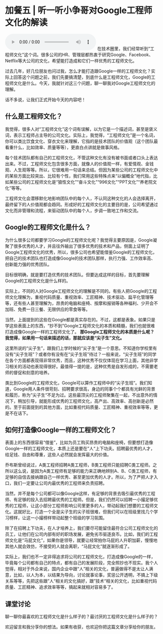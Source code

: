 # 加餐五 | 听一听小争哥对Google工程师文化的解读
<audio src='./加餐五-听一听小争哥对Google工程师文化的解读.mp3' controls></audio>
在技术圈里，我们经常听到“工程师文化”这个词。很多公司的HR、管理层都热衷于研究Google、Facebook、Netflix等大公司的文化，希望能打造成和它们一样优秀的工程师文化。

过去几年，好几位朋友也问过我，怎么才能打造跟Google一样的工程师文化？实际上回答这个问题之前，我们先要搞清楚，到底什么是工程师文化，Google的工程师文化是什么。今天，我就针对这三个问题，聊一聊我对Google工程师文化的理解。

话不多说，让我们正式开始今天的内容吧！

## 什么是工程师文化？

我觉得，很多人对“工程师文化”这个词有误解，以为它是一个描述词，甚至是褒义词，表示工程师占主导的公司文化。实际上，我觉得，“工程师文化”是一个名词，你可以类比饮食文化、穿衣文化来理解，它指的是技术团队的价值观（这个团队最看重什么，比如效率、质量等等），更直白点讲就是做事风格。

每个技术团队都有自己的工程师文化，不管这种文化有没有被书面或者口头上表达出来。不过，工程师文化包含很多方面，就像人的价值观一样，有爱情观、金钱观、人生观等等。所以，它很难用一句话来总结。但因为某些公司的工程师文化中的某些方面比较突出、比较有个性，我们常用这些特殊点来“以偏概全”地代指，比如某些公司的工程师文化是“狼性文化”“奋斗文化”“996文化”“PPT文化”“养老院文化”等等。

工程师文化会潜移默化地影响团队中的每个人，不认同这种文化的人会选择离开，最终留下的人价值观都会趋同。形成好的工程师文化的主要目的是，公司希望通过文化而非管理和流程，来驱动团队中的每个人，步调一致地工作和交流。

## Google的工程师文化是什么？

为什么很多公司都要学习Google的工程师文化呢？我觉得主要原因是，Google凝聚了很多优秀的人才，并且往外输出了很多优秀的技术和产品，侧面上证明了Google工程师文化的优秀，所以，很多公司也希望能借鉴Google的工程师文化，把自己的技术团队也打造成像Google的技术团队那样，执行力强、工作效率高、创新能力强的优秀团队。

目标很明确，就是要打造优秀的技术团队。但要达成这样的目标，首先要理解Google的工程师文化是什么样的。

实际上，不同的人对Google工程师文化的理解是不同的。有些人把Google的工程师文化理解为，重视代码质量、重视效率、工匠精神、技术驱动、扁平化管理等等，还有些人甚至理解为，昂贵的电脑和座椅、按摩和报销等各种福利、少开会不加班、免费一日三餐、无限供应的零食等等。

当然，上面提到的这些在Google都是真实存在的。不过，这都是表象。如果只是学这些表面上的东西，“抄不到”Google工程师文化的本质和精髓，我们也就很难打造成像Google一样的工程师文化了。 **那Google工程师文化的本质是什么呢？我觉得，如果用一句话来描述的话，那就应该是“尖子生”文化。**

这里所说的“尖子生”，跟我们上学时候的“尖子生”是一个意思。不知道你学校里有没有“尖子生班”？或者你有没有在“尖子生班”待过？一般来说，“尖子生班”的同学在各个方面都表现得非常优秀，而且，这种优秀不仅仅体现在学习上面，其他非学习相关的活动也表现得很好。最值得一提的是，这种优秀是自发形成的，不需要老师的督促和刻意的培养。

类比到Google的工程师文化，Google可以算作工程师中的“尖子生班”。我们知道，Google用人条件很苛刻、招聘要求很高，身边的同事个个都具有光鲜的背景和履历，称为”尖子生“不足为过。这些最顶尖的工程师聚集在一起，不出意外的情况下，稍加引导，就能形成优秀的工程师文化，高产出、高效率、高创新是必然的。至于前面提到的其他方面，比如重视代码质量、工匠精神、重视效率等等，更是不在话下。

## 如何打造像Google一样的工程师文化？

表面上的东西很容易“借鉴”，比如为员工购买昂贵的电脑和座椅，但要想打造像Google一样的工程师文化，本质上还是要在”人“上下功夫。招聘最优秀的人才，给足钱、自由和尊重，这些人必然就会发挥最大的价值。

乔布斯曾经说过，A类工程师招聘A类工程师，B类工程师只能招聘C类工程师。之所以这么说，是因为A类工程师有足够的能力来正确地辨别A、B、C类工程师，有足够的自信去接纳跟自己一样优秀、甚至更加优秀的人才。所以，为了严把人才入口，我们一定要让公司内最优秀的工程师来负责招聘。

当然，并不是每个公司都可以像Google这样，有足够的背景去吸引最优秀的工程师、有足够的投入去招聘最优秀的工程师。但是，我们仍然可以招聘一小撮足够优秀的工程师，让这小部分工程师影响公司里更多的人，带动起我们想要的工程师文化。这就好比，打造一个全是尖子生的尖子班很难，但我们可以在班级里找几个学习榜样，让这一小撮榜样带动起整个班级的学习氛围。

除了在招聘上下功夫，在人才培养上，我们要尽可能留住最符合公司工程师文化的员工，让他们在公司内部有好的职场发展，避免劣币驱逐良币。比如，我们的工程师文化是“马屁文化”，如果你是领导，就要让经常拍你马屁的人升职加薪，慢慢地其他人就会效仿，不接受的人就会离职，“马屁文化”就逐渐形成了。

实际上，我们也不一定非得追求将公司的工程师文化，打造成像Google的一样，毕竟每个公司都有自己的特点，都有自己的发展阶段，完全照抄也不现实。我个人觉得，相对于外企来说，国内企业中跟“人”相关的文化，普遍做得不是太让人满意，比如，以人为本，以结果为导向，讨论就事论事，奖惩公开透明，不搞上下级关系等等，先把这些跟”人“相关的文化搞好，跟”技术“相关的文化，比如重视代码质量、工匠精神、追求效率等等，搞起来就相对容易多了。

## 课堂讨论

聊一聊你最喜欢的工程师文化是什么样子的？最讨厌的工程师文化是什么样子的？

欢迎留言和我分享你的想法。如果有收获，也欢迎你把这篇文章分享给你的朋友。